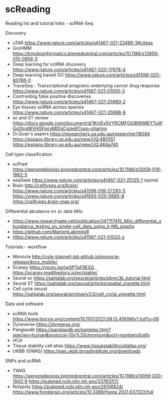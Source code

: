 # scReading
Reading list and tutorial links - scRNA-Seq

Discovery
- uTAR https://www.nature.com/articles/s41467-021-22496-3#citeas
- GroHMM https://bmcbioinformatics.biomedcentral.com/articles/10.1186/s12859-015-0656-3
- Deep learning for ncRNA discovery https://www.nature.com/articles/s41467-020-17678-4 
- Deep learning based GO https://www.nature.com/articles/s41598-020-80786-0 
- TraceSeq - Transcriptional programs underlying cancer drug response https://www.nature.com/articles/s41587-021-01005-3 
- Confronting false positive discoveries https://www.nature.com/articles/s41467-021-25960-2
- Eye tissues scRNA across species https://www.nature.com/articles/s41467-021-25968-8
- sc and ST review https://docs.google.com/document/d/1KmEv5VYRCMFGGIBWIMEYTuWGg3IcgWVHGFmrxMlDgCg/edit?usp=sharing
-  Dr.Quan's papers https://researchers.uq.edu.au/researcher/16084 https://espace.library.uq.edu.au/view/UQ:480551 https://espace.library.uq.edu.au/view/UQ:464a7d0

Cell type classification 
- scPred https://genomebiology.biomedcentral.com/articles/10.1186/s13059-019-1862-5
- seqSeek https://www.nature.com/articles/s41467-021-25125-1 (spine)
- Brain http://celltypes.org/brain/ https://www.nature.com/articles/s41598-018-27293-5 https://www.nature.com/articles/s41593-020-0685-8 https://celltypes.brain-map.org/

Differential abudance on sc data
Milo
- https://www.researchgate.net/publication/347117415_Milo_differential_abundance_testing_on_single-cell_data_using_k-NN_graphs
- https://github.com/MarioniLab/miloR 
- https://www.nature.com/articles/s41587-021-01033-z 

Tutorials - workflow
- Monocle http://cole-trapnell-lab.github.io/monocle-release/docs_mobile/
- Scanpy  https://youtu.be/jwSPTgF9ESQ , https://scanpy.readthedocs.io/en/stable/
- Seurat sc https://satijalab.org/seurat/articles/pbmc3k_tutorial.html
- Seurat ST https://satijalab.org/seurat/articles/spatial_vignette.html
- Cell cycle seurat https://satijalab.org/seurat/archive/v3.0/cell_cycle_vignette.html 

 
Data and software
- scRNA tools https://www.biorxiv.org/content/10.1101/2021.08.13.456196v1.full?s=08
- Dyneverse https://dynverse.org/
- Panglaodb https://panglaodb.se/samples.html?species=human&protocol=10x%20chromium&sort=numberofcells
- HCA 
- Tissue stability cell atlas https://www.tissuestabilitycellatlas.org/
- UKBB (GWAS) https://pan.ukbb.broadinstitute.org/downloads 

SNPs and scRNA
- TWAS https://genomebiology.biomedcentral.com/articles/10.1186/s13059-020-1942-6  https://pubmed.ncbi.nlm.nih.gov/33763117/
- Rolypoly https://pubmed.ncbi.nlm.nih.gov/29106824/ https://www.frontiersin.org/articles/10.3389/fgene.2021.637322/full
